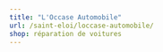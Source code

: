 ```yaml
---
title: "L'Occase Automobile"
url: /saint-eloi/loccase-automobile/
shop: réparation de voitures
---
```

